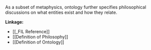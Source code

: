 As a subset of metaphysics, ontology further specifies philosophical discussions on what entities exist and how they relate.

**Linkage:**
- [[_FIL Reference]]
- [[Definition of Philosophy]]
- [[Definition of Ontology]]